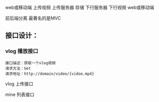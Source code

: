

web或移动端 上传视频 上传服务器 存储 下行服务器 下行视频 web或移动端

前后端分离
最著名的是MVC 


## 接口设计：

### vlog 播放接口
    接口描述：获取一个vlog视频
    请求方法：Get
    请求地址：http://domain/video/{vidoe.mp4}

vlog 上传接口

mine 列表接口


